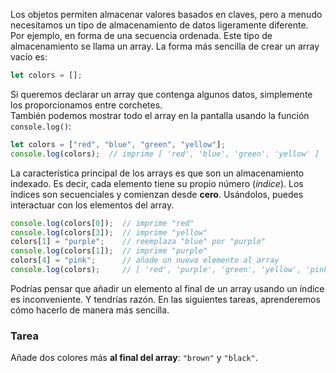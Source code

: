 Los objetos permiten almacenar valores basados en claves, pero a menudo necesitamos un tipo de almacenamiento de datos ligeramente diferente.  
Por ejemplo, en forma de una secuencia ordenada. Este tipo de almacenamiento se llama un array. La forma más sencilla de crear un array vacío es:  
```javascript
let colors = [];
```

Si queremos declarar un array que contenga algunos datos, simplemente los proporcionamos entre corchetes.  
También podemos mostrar todo el array en la pantalla usando la función `console.log()`:

```javascript
let colors = ["red", "blue", "green", "yellow"];
console.log(colors);  // imprime [ 'red', 'blue', 'green', 'yellow' ]
```

La característica principal de los arrays es que son un almacenamiento indexado. Es decir, cada elemento tiene su propio número (_índice_). Los índices son secuenciales y comienzan desde **cero**. Usándolos, puedes interactuar con los elementos del array.  
```javascript
console.log(colors[0]);  // imprime "red"
console.log(colors[3]);  // imprime "yellow"
colors[1] = "purple";    // reemplaza "blue" por "purple"
console.log(colors[1]);  // imprime "purple"
colors[4] = "pink";      // añade un nuevo elemento al array
console.log(colors);     // [ 'red', 'purple', 'green', 'yellow', 'pink' ]
```

Podrías pensar que añadir un elemento al final de un array usando un índice es inconveniente. Y tendrías razón. En las siguientes tareas, aprenderemos cómo hacerlo de manera más sencilla.

### Tarea  
Añade dos colores más **al final del array**: `"brown"` y `"black"`.